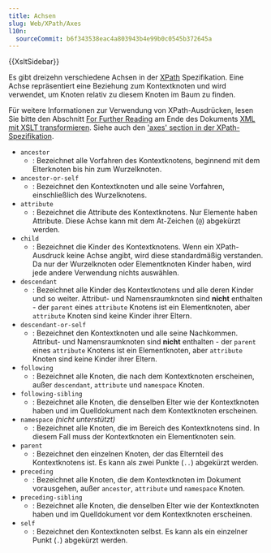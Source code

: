 ```yaml
---
title: Achsen
slug: Web/XPath/Axes
l10n:
  sourceCommit: b6f343538eac4a803943b4e99b0c0545b372645a
---
```


{{XsltSidebar}}

Es gibt dreizehn verschiedene Achsen in der [XPath](/de/docs/Web/XPath) Spezifikation. Eine Achse repräsentiert eine Beziehung zum Kontextknoten und wird verwendet, um Knoten relativ zu diesem Knoten im Baum zu finden.

Für weitere Informationen zur Verwendung von XPath-Ausdrücken, lesen Sie bitte den Abschnitt [For Further Reading](/de/docs/Web/XSLT/Transforming_XML_with_XSLT#for_further_reading) am Ende des Dokuments [XML mit XSLT transformieren](/de/docs/Web/XSLT/Transforming_XML_with_XSLT). Siehe auch den ['axes' section in der XPath-Spezifikation](https://www.w3.org/TR/xpath-30/#axes).

- `ancestor`
  - : Bezeichnet alle Vorfahren des Kontextknotens, beginnend mit dem Elterknoten bis hin zum Wurzelknoten.
- `ancestor-or-self`
  - : Bezeichnet den Kontextknoten und alle seine Vorfahren, einschließlich des Wurzelknotens.
- `attribute`
  - : Bezeichnet die Attribute des Kontextknotens. Nur Elemente haben Attribute. Diese Achse kann mit dem At-Zeichen (`@`) abgekürzt werden.
- `child`
  - : Bezeichnet die Kinder des Kontextknotens. Wenn ein XPath-Ausdruck keine Achse angibt, wird diese standardmäßig verstanden. Da nur der Wurzelknoten oder Elementknoten Kinder haben, wird jede andere Verwendung nichts auswählen.
- `descendant`
  - : Bezeichnet alle Kinder des Kontextknotens und alle deren Kinder und so weiter. Attribut- und Namensraumknoten sind **nicht** enthalten - der `parent` eines `attribute` Knotens ist ein Elementknoten, aber `attribute` Knoten sind keine Kinder ihrer Eltern.
- `descendant-or-self`
  - : Bezeichnet den Kontextknoten und alle seine Nachkommen. Attribut- und Namensraumknoten sind **nicht** enthalten - der `parent` eines `attribute` Knotens ist ein Elementknoten, aber `attribute` Knoten sind keine Kinder ihrer Eltern.
- `following`
  - : Bezeichnet alle Knoten, die nach dem Kontextknoten erscheinen, außer `descendant`, `attribute` und `namespace` Knoten.
- `following-sibling`
  - : Bezeichnet alle Knoten, die denselben Elter wie der Kontextknoten haben und im Quelldokument nach dem Kontextknoten erscheinen.
- `namespace` _(nicht unterstützt)_
  - : Bezeichnet alle Knoten, die im Bereich des Kontextknotens sind. In diesem Fall muss der Kontextknoten ein Elementknoten sein.
- `parent`
  - : Bezeichnet den einzelnen Knoten, der das Elternteil des Kontextknotens ist. Es kann als zwei Punkte (`..`) abgekürzt werden.
- `preceding`
  - : Bezeichnet alle Knoten, die dem Kontextknoten im Dokument vorausgehen, außer `ancestor`, `attribute` und `namespace` Knoten.
- `preceding-sibling`
  - : Bezeichnet alle Knoten, die denselben Elter wie der Kontextknoten haben und im Quelldokument vor dem Kontextknoten erscheinen.
- `self`
  - : Bezeichnet den Kontextknoten selbst. Es kann als ein einzelner Punkt (`.`) abgekürzt werden.
